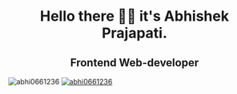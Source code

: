 <h1 align='center'>Hello there 🙋‍♂️ it's Abhishek Prajapati.</h1>
<h2 align='center'>Frontend Web-developer</h2>
<span align="left"> <img src="https://komarev.com/ghpvc/?username=abhi0661236&label=Profile%20views&color=0e75b6&style=flat" alt="abhi0661236" /> </span>
<span align="right"> <a href="https://github.com/ryo-ma/github-profile-trophy"><img src="https://github-profile-trophy.vercel.app/?username=abhi0661236"  alt="abhi0661236" /></a> </span>

<!--
**abhi0661236/abhi0661236** is a ✨ _special_ ✨ repository because its `README.md` (this file) appears on your GitHub profile.

Here are some ideas to get you started:

- 🔭 I’m currently working on ...
- 🌱 I’m currently learning ...
- 👯 I’m looking to collaborate on ...
- 🤔 I’m looking for help with ...
- 💬 Ask me about ...
- 📫 How to reach me: ...
- 😄 Pronouns: ...
- ⚡ Fun fact: ...
-->
